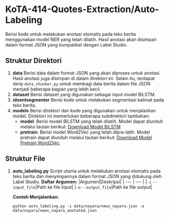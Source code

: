 # KoTA-414-Quotes-Extraction/Auto-Labeling

Berisi kode untuk melakukan anotasi otomatis pada teks berita menggunakan model NER yang telah dilatih. Hasil anotasi akan disimpan dalam format JSON yang kompatibel dengan Label Studio.

## Struktur Direktori
1. **data**
   Berisi data dalam format JSON yang akan diproses untuk anotasi. Hasil anotasi juga disimpan di dalam direktori ini. Selain itu, terdapat skrip `data_chunker.py` untuk membagi data berita dalam file JSON menjadi beberapa bagian yang lebih kecil.
2. **dataset**
   Berisi dataset yang digunakan sebagai input model BiLSTM.
3. **idsentsegmenter**
   Berisi kode untuk melakukan segmentasi kalimat pada teks berita.
4. **models**
   Berisi direktori dan kode yang digunakan untuk menjalankan model. Direktori ini memerlukan beberapa subdirektori tambahan:
   - **model**:  Berisi model BiLSTM yang telah dilatih. Model dapat diunduh melalui tautan berikut: [Download Model BiLSTM](https://drive.google.com/file/d/1--REEJK8Lb7KddHzUP_eYUFEHGDiDcGg/view?usp=drive_link)
   - **pretrain**: Berisi model Word2Vec yang telah dipra-latih. Model pretrain dapat diunduh melalui tautan berikut: [Download Model Pretrain Word2Vec](https://drive.google.com/drive/folders/1UEyJ8xGiqONYr4L-mO4nXXAZw5E64Fj7?usp=drive_link)

## Struktur File
1. **auto_labeling.py**
   Script utama untuk melakukan anotasi otomatis pada teks berita dan menyimpannya dalam format JSON yang didukung oleh Label Studio.
   **Daftar Argumen:**
   |Argumen|Deskripsi|
   | --- | --- |
   |`-i` `--input_file`|Path ke file input|
   |`-o` `--output_file`|Path ke file output|

   **Contoh Menjalankan:**
   ```
   python auto_labeling.py -i data/nayara/news_nayara.json -o data/nayara/news_nayara_anotated.json
   ```
